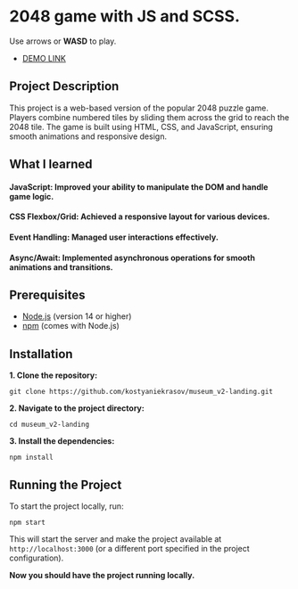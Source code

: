 # 2048 game with JS and SCSS.

Use arrows or **WASD** to play.

- [DEMO LINK](https://kostyaniekrasov.github.io/2048-game/)

## Project Description

This project is a web-based version of the popular 2048 puzzle game. 
Players combine numbered tiles by sliding them across the grid to reach the 2048 tile. 
The game is built using HTML, CSS, and JavaScript, ensuring smooth animations and responsive design.

## What I learned

#### JavaScript: Improved your ability to manipulate the DOM and handle game logic.
#### CSS Flexbox/Grid: Achieved a responsive layout for various devices.
#### Event Handling: Managed user interactions effectively.
#### Async/Await: Implemented asynchronous operations for smooth animations and transitions.

## Prerequisites

- [Node.js](https://nodejs.org/) (version 14 or higher)
- [npm](https://www.npmjs.com/) (comes with Node.js)

## Installation

**1. Clone the repository:**

```
git clone https://github.com/kostyaniekrasov/museum_v2-landing.git
```

**2. Navigate to the project directory:**

```
cd museum_v2-landing
```

**3. Install the dependencies:**

```
npm install
```

## Running the Project

To start the project locally, run:

```
npm start
```

This will start the server and make the project available at `http://localhost:3000` (or a different port specified in the project configuration).

**Now you should have the project running locally.**
